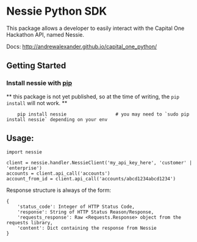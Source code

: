 # Nessie Python SDK

This package allows a developer to easily interact with the Capital
One Hackathon API, named Nessie.

Docs:
http://andrewalexander.github.io/capital_one_python/

## Getting Started

### Install nessie with [pip](https://pip.pypa.io/en/stable/installing/)

** this package is not yet published, so at the time of writing, the `pip install` will not work. **
```
	pip install nessie 					# you may need to `sudo pip install nessie` depending on your env 
```

## Usage:
```
import nessie

client = nessie.handler.NessieClient('my_api_key_here', 'customer' | 'enterprise')
accounts = client.api_call('accounts')
account_from_id = client.api_call('accounts/abcd1234abcd1234')
```

Response structure is always of the form:
```
{
    'status_code': Integer of HTTP Status Code,
    'response': String of HTTP Status Reason/Response,
    'requests_response': Raw <Requests.Response> object from the requests library,
    'content': Dict containing the response from Nessie
}
```
